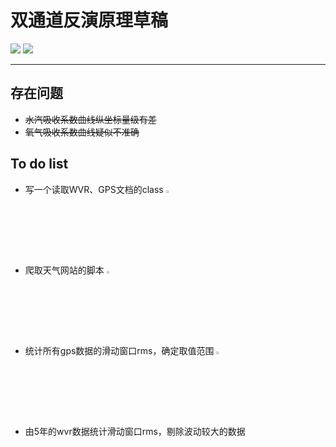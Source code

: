 # 双通道反演原理草稿

![](https://img.shields.io/badge/project-building-brightgreen) 
![](https://img.shields.io/badge/version-1.1.1-green)

---------------

## 存在问题
+ ~~水汽吸收系数曲线纵坐标量级有差~~
+ ~~氧气吸收系数曲线疑似不准确~~

## To do list
+ 写一个读取WVR、GPS文档的class <img src='img/completed.ico' width='3%'>
+ 爬取天气网站的脚本 <img src='img/completed.ico' width='3%'>
+ 统计所有gps数据的滑动窗口rms，确定取值范围 <img src='img/completed.ico' width='3%'>
+ 由5年的wvr数据统计滑动窗口rms，剔除波动较大的数据